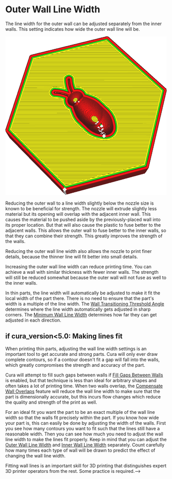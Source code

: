 Outer Wall Line Width
====
The line width for the outer wall can be adjusted separately from the inner walls. This setting indicates how wide the outer wall line will be.


![The contour for the outer wall is much wider than the rest](images/wall_line_width_0.png)

Reducing the outer wall to a line width slightly below the nozzle size is known to be beneficial for strength. The nozzle will extrude slightly less material but its opening will overlap with the adjacent inner wall. This causes the material to be pushed aside by the previously-placed wall into its proper location. But that will also cause the plastic to fuse better to the adjacent walls. This allows the outer wall to fuse better to the inner walls, so that they can combine their strength. This greatly improves the strength of the walls.

Reducing the outer wall line width also allows the nozzle to print finer details, because the thinner line will fit better into small details.

Increasing the outer wall line width can reduce printing time. You can achieve a wall with similar thickness with fewer inner walls. The strength will still be reduced somewhat because the outer wall will not fuse as well to the inner walls.

In thin parts, the line width will automatically be adjusted to make it fit the local width of the part there. There is no need to ensure that the part's width is a multiple of the line width. The [Wall Transitioning Threshold Angle](wall_transition_angle.md) determines where the line width automatically gets adjusted in sharp corners. The [Minimum Wall Line Width](min_wall_line_width.md) determines how far they can get adjusted in each direction.

if cura_version<5.0: Making lines fit
----
When printing thin parts, adjusting the wall line width settings is an important tool to get accurate and strong parts. Cura will only ever draw complete contours, so if a contour doesn't fit a gap will fall into the walls, which greatly compromises the strength and accuracy of the part.

Cura will attempt to fill such gaps between walls if [Fill Gaps Between Walls](fill_perimeter_gaps.md) is enabled, but that technique is less than ideal for arbitrary shapes and often takes a lot of printing time. When two walls overlap, the [Compensate Wall Overlaps](travel_compensate_overlapping_walls_enabled.md) feature will reduce the wall line width to make sure that the part is dimensionally accurate, but this incurs flow changes which reduce the quality and strength of the print as well.

For an ideal fit you want the part to be an exact multiple of the wall line width so that the walls fit precisely within the part. If you know how wide your part is, this can easily be done by adjusting the width of the walls. First you see how many contours you want to fit such that the lines still have a reasonable width. Then you can see how much you need to adjust the wall line width to make the lines fit properly. Keep in mind that you can adjust the [Outer Wall Line Width](wall_line_width_0.md) and [Inner Wall Line Width](wall_line_width_x.md) separately. Count carefully how many times each type of wall will be drawn to predict the effect of changing the wall line width.

Fitting wall lines is an important skill for 3D printing that distinguishes expert 3D printer operators from the rest. Some practice is required.-->